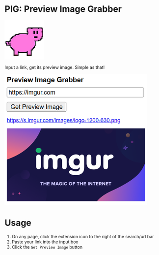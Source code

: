# PIG: Preview Image Grabber

![PIG logo](src/assets/pig128x128.png)

Input a link, get its preview image.
Simple as that!

![Demo image](demo/demo.png)

# Usage

1. On any page, click the extension icon to the right of the search/url bar
2. Paste your link into the input box
3. Click the `Get Preview Image` button
